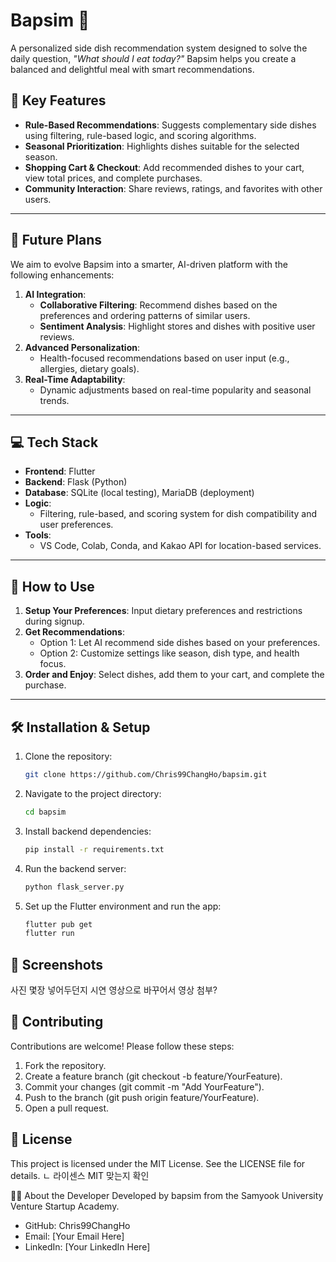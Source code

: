 # Bapsim 🍱  
A personalized side dish recommendation system designed to solve the daily question, *"What should I eat today?"* Bapsim helps you create a balanced and delightful meal with smart recommendations.

## 🌟 Key Features
- **Rule-Based Recommendations**: Suggests complementary side dishes using filtering, rule-based logic, and scoring algorithms.
- **Seasonal Prioritization**: Highlights dishes suitable for the selected season.
- **Shopping Cart & Checkout**: Add recommended dishes to your cart, view total prices, and complete purchases.
- **Community Interaction**: Share reviews, ratings, and favorites with other users.

---

## 🚀 Future Plans
We aim to evolve Bapsim into a smarter, AI-driven platform with the following enhancements:
1. **AI Integration**:
   - **Collaborative Filtering**: Recommend dishes based on the preferences and ordering patterns of similar users.
   - **Sentiment Analysis**: Highlight stores and dishes with positive user reviews.
2. **Advanced Personalization**:
   - Health-focused recommendations based on user input (e.g., allergies, dietary goals).
3. **Real-Time Adaptability**:
   - Dynamic adjustments based on real-time popularity and seasonal trends.

---

## 💻 Tech Stack
- **Frontend**: Flutter  
- **Backend**: Flask (Python)  
- **Database**: SQLite (local testing), MariaDB (deployment)  
- **Logic**:
  - Filtering, rule-based, and scoring system for dish compatibility and user preferences.
- **Tools**:
  - VS Code, Colab, Conda, and Kakao API for location-based services.

---

## 📖 How to Use
1. **Setup Your Preferences**: Input dietary preferences and restrictions during signup.
2. **Get Recommendations**:
   - Option 1: Let AI recommend side dishes based on your preferences.
   - Option 2: Customize settings like season, dish type, and health focus.
3. **Order and Enjoy**: Select dishes, add them to your cart, and complete the purchase.

---

## 🛠 Installation & Setup
1. Clone the repository:
   ```bash
   git clone https://github.com/Chris99ChangHo/bapsim.git
2. Navigate to the project directory:
   ```bash
   cd bapsim
3. Install backend dependencies:
   ```bash
   pip install -r requirements.txt
4. Run the backend server:
   ```bash
   python flask_server.py
5. Set up the Flutter environment and run the app:
   ```bash
   flutter pub get
   flutter run

## 📸 Screenshots
사진 몇장 넣어두던지 시연 영상으로 바꾸어서 영상 첨부?


## 🤝 Contributing
Contributions are welcome! Please follow these steps:
1. Fork the repository.
2. Create a feature branch (git checkout -b feature/YourFeature).
3. Commit your changes (git commit -m "Add YourFeature").
4. Push to the branch (git push origin feature/YourFeature).
5. Open a pull request.

## 📜 License
This project is licensed under the MIT License. See the LICENSE file for details.
ㄴ 라이센스 MIT 맞는지 확인

👨‍💻 About the Developer
Developed by bapsim from the Samyook University Venture Startup Academy.
- GitHub: Chris99ChangHo
- Email: [Your Email Here]
- LinkedIn: [Your LinkedIn Here]

